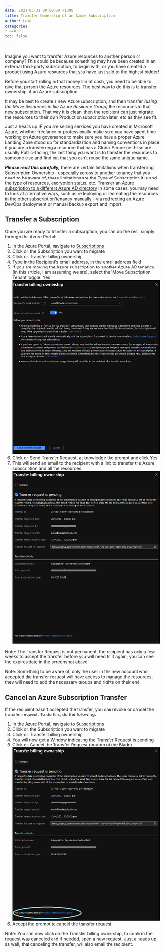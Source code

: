 ```yaml
---
date: 2021-03-31 00:00:00 +1300
title: Transfer Ownership of an Azure Subscription
author: Luke
categories:
- Azure
toc: false

---
```

Imagine you want to transfer Azure resources to another person or company? This could be because something may have been created in an external third-party subscription, to begin with, or you have created a product using Azure resources that you have just sold to the highest bidder!

Before you start rolling in that money bin of cash, you need to be able to give that person the Azure resources. The best way to do this is to transfer ownership of an Azure subscription.

It may be best to create a new Azure subscription, and then transfer _(using the Move Resources in the Azure Resource Group)_ the resources to that new subscription. That way it is clean, then the recipient can just migrate the resources to their own Production subscription later, etc as they see fit.

Just a heads up IF you are selling services you have created in Microsoft Azure, whether freelance or professionally make sure you have spent time working on Azure governance to make sure you have a proper Azure Landing Zone stood up for standardization and naming conventions in place if you are a transferring a resource that has a Global Scope (ie these are usually Public-facing, the last thing you want is to transfer the resources to someone else and find out that you can't reuse the same unique name.

**_Please read this carefully,_** there are certain limitations when transferring Subscription Ownership - especially across to another tenancy that you need to be aware of, these limitations are the Type of Subscription it is and the type of resources, encryption status, etc.[ Transfer an Azure subscription to a different Azure AD directory](https://docs.microsoft.com/en-gb/azure/role-based-access-control/transfer-subscription?WT.mc_id=Portal-Microsoft_Azure_SubscriptionManagement#understand-the-impact-of-transferring-a-subscription) In some cases, you may need to look at alternative ways, such as redeploying or recreating the resources in the other subscription/tenancy manually - via redirecting an Azure DevOps deployment or manual backup export and import.

## Transfer a Subscription

Once you are ready to transfer a subscription, you can do the rest, simply through the Azure Portal:

1. In the Azure Portal, navigate to [Subscriptions](https://portal.azure.com/#blade/Microsoft_Azure_Billing/SubscriptionsBlade)
2. Click on the Subscription you want to migrate
3. Click on Transfer billing ownership
4. Type in the Recipient's email address, in the email address field
5. If you are moving the Azure subscription to another Azure AD tenancy (in this article, I am assuming we are), select the 'Move Subscription Tenant toggle: Yes
   ![](/uploads/2021-03-28-18_56_27-transfer-billing-ownership-microsoft-azure-mozilla-firefox.png)
6. Click on Send Transfer Request, acknowledge the prompt and click Yes
7. This will send an email to the recipient with a link to transfer the Azure subscription and all the resources.
   ![](/uploads/transferrequest.png)

Note: The Transfer Request is not permanent, the recipient has only a few weeks to accept the transfer before you will need to it again, you can see the expires date in the screenshot above.

Note: Something to be aware of, only the user in the new account who accepted the transfer request will have access to manage the resources, they will need to add the necessary groups and rights on their end.

## Cancel an Azure Subscription Transfer

If the recipient hasn't accepted the transfer, you can revoke or cancel the transfer request. To do this, do the following:

1. In the Azure Portal, navigate to [Subscriptions](https://portal.azure.com/#blade/Microsoft_Azure_Billing/SubscriptionsBlade)
2. Click on the Subscription you want to migrate
3. Click on Transfer billing ownership
4. You will now get a Window indicating the Transfer Request is pending
5. Click on Cancel the Transfer Request (bottom of the Blade)
   ![](/uploads/transferrequest_cancel.png)
6. Accept the prompt to cancel the transfer request.

Note: You can now click on the Transfer billing ownership, to confirm the request was canceled and if needed, open a new request. Just a heads up as well, that canceling the transfer, will also email the recipient.